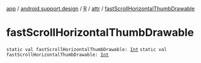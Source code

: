 [app](../../../index.md) / [android.support.design](../../index.md) / [R](../index.md) / [attr](index.md) / [fastScrollHorizontalThumbDrawable](.)

# fastScrollHorizontalThumbDrawable

`static val fastScrollHorizontalThumbDrawable: `[`Int`](https://kotlinlang.org/api/latest/jvm/stdlib/kotlin/-int/index.html)
`static val fastScrollHorizontalThumbDrawable: `[`Int`](https://kotlinlang.org/api/latest/jvm/stdlib/kotlin/-int/index.html)
